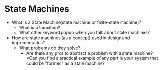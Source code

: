 # State Machines

* What is a State Machine(state machine or finite-state machine)?
    * What is a transition?
    * What other keyword popup when you talk about state machines?
* How are state machines (as a concept) used in design and implementation?
    * What problems do they solve?
        * Are there any pros to abstract a problem with a state machine?
    *Can you find a practical example of any part in your system that could be "formed" as a state machine?